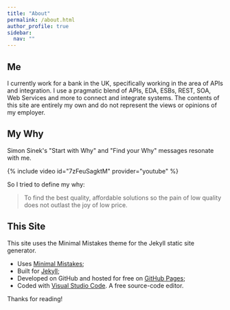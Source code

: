 ```yaml
---
title: "About"
permalink: /about.html
author_profile: true
sidebar:
  nav: ""
---
```

## Me

I currently work for a bank in the UK, specifically working in the area of APIs and integration. I use a pragmatic blend of APIs, EDA, ESBs, REST, SOA, Web Services and more to connect and integrate systems. The contents of this site are entirely my own and do not represent the views or opinions of my employer.

<div data-iframe-width="150" data-iframe-height="270" data-share-badge-id="662bfb0a-faef-4686-a2ab-14abf55b4996" data-share-badge-host="https://www.credly.com"></div><script type="text/javascript" async src="//cdn.credly.com/assets/utilities/embed.js"></script>

## My Why

Simon Sinek's "Start with Why" and "Find your Why" messages resonate with me.

{% include video id="7zFeuSagktM" provider="youtube" %}

So I tried to define my why:

> To find the best quality, affordable solutions so the pain of low quality does not outlast the joy of low price.

## This Site
This site uses the Minimal Mistakes theme for the Jekyll static site generator.

* Uses [Minimal Mistakes](https://mmistakes.github.io/minimal-mistakes/);
* Built for [Jekyll](http://jekyllrb.com);
* Developed on GitHub and hosted for free on [GitHub Pages](https://pages.github.com);
* Coded with [Visual Studio Code](https://code.visualstudio.com/). A free source-code editor.

Thanks for reading!
